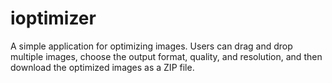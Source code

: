 # ioptimizer
 A simple application for optimizing images. Users can drag and drop multiple images, choose the output format, quality, and resolution, and then download the optimized images as a ZIP file.
